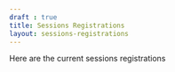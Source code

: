 ```yaml
---
draft : true
title: Sessions Registrations
layout: sessions-registrations
---
```


Here are the current sessions registrations
